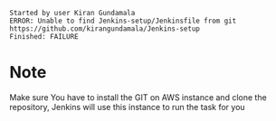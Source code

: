 ```
Started by user Kiran Gundamala
ERROR: Unable to find Jenkins-setup/Jenkinsfile from git https://github.com/kirangundamala/Jenkins-setup
Finished: FAILURE
```
# Note
Make sure You have to install the GIT on AWS instance and clone the repository, Jenkins will use this instance to run the task
for you
